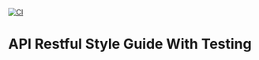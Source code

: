 [![CI](https://github.com/williamkoller/api-restful-style-guide-with-testing/actions/workflows/main.yml/badge.svg)](https://github.com/williamkoller/api-restful-style-guide-with-testing/actions/workflows/main.yml)


# **API Restful Style Guide With Testing**